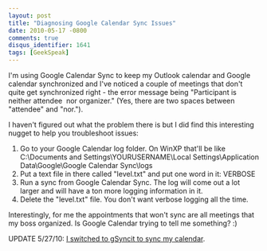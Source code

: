 ```yaml
---
layout: post
title: "Diagnosing Google Calendar Sync Issues"
date: 2010-05-17 -0800
comments: true
disqus_identifier: 1641
tags: [GeekSpeak]
---
```

I'm using Google Calendar Sync to keep my Outlook calendar and Google
calendar synchronized and I've noticed a couple of meetings that don't
quite get synchronized right - the error message being "Participant is
neither attendee  nor organizer." (Yes, there are two spaces between
"attendee" and "nor.").

I haven't figured out what the problem there is but I did find this
interesting nugget to help you troubleshoot issues:

1.  Go to your Google Calendar log folder. On WinXP that'll be like
    C:\\Documents and Settings\\YOURUSERNAME\\Local
    Settings\\Application Data\\Google\\Google Calendar Sync\\logs
2.  Put a text file in there called "level.txt" and put one word in it:
    VERBOSE
3.  Run a sync from Google Calendar Sync. The log will come out a lot
    larger and will have a ton more logging information in it.
4.  Delete the "level.txt" file. You don't want verbose logging all the
    time.

Interestingly, for me the appointments that won't sync are all meetings
that my boss organized. Is Google Calendar trying to tell me something?
:)

UPDATE 5/27/10: [I switched to gSyncit to sync my
calendar](/archive/2010/05/25/calendar-and-contact-sync-software-recommendation-gsyncit.aspx).
